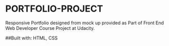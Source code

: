 # PORTFOLIO-PROJECT
Responsive Portfolio designed from mock up provided as Part of Front End Web Developer Course Project at Udacity.

##Built with:
HTML, CSS
